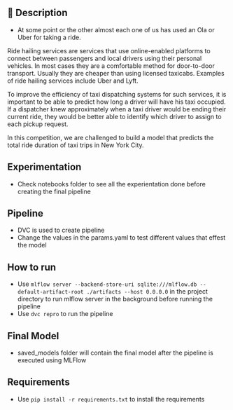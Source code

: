 ## 📝 Description
- At some point or the other almost each one of us has used an Ola or Uber for taking a ride.

Ride hailing services are services that use online-enabled platforms to connect between passengers and local drivers using their personal vehicles. In most cases they are a comfortable method for door-to-door transport. Usually they are cheaper than using licensed taxicabs. Examples of ride hailing services include Uber and Lyft.

To improve the efficiency of taxi dispatching systems for such services, it is important to be able to predict how long a driver will have his taxi occupied. If a dispatcher knew approximately when a taxi driver would be ending their current ride, they would be better able to identify which driver to assign to each pickup request.

In this competition, we are challenged to build a model that predicts the total ride duration of taxi trips in New York City.

## Experimentation
- Check notebooks folder to see all the experientation done before creating the final pipeline

## Pipeline
- DVC is used to create pipeline
- Change the values in the params.yaml to test different values that effest the model

## How to run
- Use ```mlflow server --backend-store-uri sqlite:///mlflow.db --default-artifact-root ./artifacts --host 0.0.0.0``` in the project directory to run mlflow server in the background before running the pipeline
- Use ```dvc repro``` to run the pipeline

## Final Model
- saved_models folder will contain the final model after the pipeline is executed using MLFlow

## Requirements
- Use ```pip install -r requirements.txt``` to install the requirements